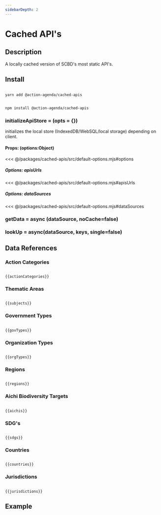 ```yaml
---
sidebarDepth: 2
---
```

# Cached API's

## Description

A locally cached version of SCBD's most static API's.


## Install

<code-group>
<code-block title="YARN">

```bash

yarn add @action-agenda/cached-apis

```
</code-block>

<code-block title="NPM">

```bash

npm install @action-agenda/cached-apis

```
</code-block>
</code-group>

### initializeApiStore = (opts = {})
initializes the local store (IndexedDB/WebSQL/local storage) depending on client.

#### Props: (options:Object)

<<< @/packages/cached-apis/src/default-options.mjs#options
##### Options: apisUrls
<<< @/packages/cached-apis/src/default-options.mjs#apisUrls
##### Options: dataSources
<<< @/packages/cached-apis/src/default-options.mjs#dataSources

### getData  = async (dataSource, noCache=false)

### lookUp = async(dataSource, keys, single=false)

## Data References

### Action Categories
<div class="language-text"><pre><code>
{{actionCategories}}
</code></pre></div>

### Thematic Areas
<div class="language-text"><pre><code>
{{subjects}}
</code></pre></div>

### Government Types
<div class="language-text"><pre><code>
{{govTypes}}
</code></pre></div>

### Organization Types
<div class="language-text"><pre><code>
{{orgTypes}}
</code></pre></div>

### Regions 
<div class="language-text"><pre><code>
{{regions}}
</code></pre></div>

### Aichi Biodiversity Targets
<div class="language-text"><pre><code>
{{aichis}}
</code></pre></div>

### SDG's
<div class="language-text"><pre><code>
{{sdgs}}
</code></pre></div>

### Countries
<div class="language-text"><pre><code>
{{countries}}
</code></pre></div>

### Jurisdictions
<div class="language-text"><pre><code>
{{jurisdictions}}
</code></pre></div>


## Example
<template>
<div id="example-data" class="position-relative p-5 example" >
  <div class="inner">
    <h3>lookUp('all', ['528B1187-F1BD-4479-9FB3-ADBD9076D361', 'ca' ,'AICHI-TARGET-10','CBD-SUBJECT-ABS'])</h3>
    <hr/>
    <pre>
    {{lookUp}}
    </pre>
    <a href="#actionCategories" class="header-anchor">#</a>
    <h3 >CachedApis.getData('actionCategories')</h3>
    <hr/>
    <pre>
    {{actionCategories}}
    </pre>
  </div>
</div>
</template>

<script>
import * as CachedApis from './src/index.mjs'

export default {
  methods: { getExamp },
  computed: { cachedApis: () => CachedApis },
  data() {
    return {
      exampleData: null,
      exampleHeader: null,
      sdgs:[],
      aichis:[],
      subjects:[],
      jurisdictions:[],
      govTypes:[],
      orgTypes:[],
      regions:[],
      countries:[],
      lookUp:[],
      actionCategories:[]
    }
  },

  async mounted () {
    CachedApis.initializeApiStore()

    this.lookUp =  await CachedApis.lookUp('all', ['528B1187-F1BD-4479-9FB3-ADBD9076D361', 'ca' ,'AICHI-TARGET-10','CBD-SUBJECT-ABS'])
    this.actionCategories =  await CachedApis.getData('actionCategories')
    this.countries = await CachedApis.getData('countries')
    this.regions = await CachedApis.getData('regions')
    this.orgTypes = await CachedApis.getData('orgTypes')
    this.govTypes = await CachedApis.getData('govTypes')
    this.jurisdictions = await CachedApis.getData('jurisdictions')
    this.subjects = await CachedApis.getData('subjects')
    this.aichis = await CachedApis.getData('aichis')
    this.sdgs = await CachedApis.getData('sdgs')

    this.getExamp()
  },
  destroyed(){
    this.exampleHeader.parentNode.removeChild(this.exampleHeader)
    this.exampleData.parentNode.removeChild(this.exampleData)
  }
}

function getExamp(){

  const test = document.getElementsByTagName('main')[0].lastElementChild.id

  if(test === 'example-data') return

    this.exampleHeader = document.getElementById('example')
    this.exampleData   = document.getElementById('example-data')

  this.exampleHeader.parentNode.removeChild(this.exampleHeader)
  this.exampleData.parentNode.removeChild(this.exampleData)

  const main = document.getElementsByTagName('main')[0]

  this.exampleHeader.classList.add('example-header')
  main.appendChild(this.exampleHeader)
  main.appendChild(this.exampleData)
}
</script>
<style scoped>
  
  .example{
    padding: 3em 3em 3em 3em;
    background-color: rgb(38, 90, 79);
  }
  .example .inner{
    padding: 5em 5em 5em 5em;
    background-color: white;
  }
  .example-header{
      max-width: 740px;
    margin: 0 auto;
    padding: 2rem 2.5rem;
  }

</style>
